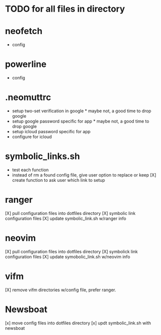 
# TODO for all files in directory


# neofetch
- config

# powerline
- config

# .neomuttrc
- setup two-set verification in google * maybe not, a good time to drop google
- setup google password specific for app * maybe not, a good time to drop google
- setup icloud password specific for app
- configure for icloud

# symbolic_links.sh
- test each function
- instead of rm a found config file, give user option to replace or keep
[X] create function to ask user which link to setup



# ranger
[X] pull configuration files into dotfiles directory
[X] symbolic link configuration files
[X] update symbolic_link.sh w/ranger info

# neovim
[X] pull configuration files into dotfiles directory
[X] symbolick link configuration files
[X] update symobolic_link.sh w/neovim info

# vifm
[X] remove vifm directories w/config file, prefer ranger.

# Newsboat
[x] move config files into dotfiles directory
[x] updt symbolic_link.sh with newsboat
